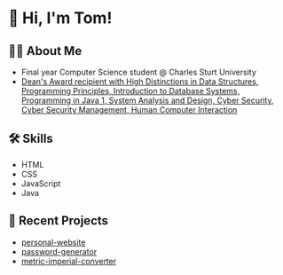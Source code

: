 # 👋 Hi, I'm Tom!

## 👨‍🎓 About Me
- Final year Computer Science student @ Charles Sturt University<br>
- [Dean's Award recipient with High Distinctions in Data Structures, Programming Principles, Introduction to Database Systems, Programming in Java 1, System Analysis and Design, Cyber Security, Cyber Security Management, Human Computer Interaction](https://www.linkedin.com/in/tommicallef/)<br>

## 🛠️ Skills
- HTML
- CSS
- JavaScript
- Java

## 📂 Recent Projects
- [personal-website](https://github.com/tommicallef/personal-website)
- [password-generator](https://github.com/tommicallef/password-generator)
- [metric-imperial-converter](https://github.com/tommicallef/metric-imperial-converter)
